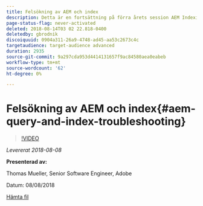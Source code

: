 ```yaml
---
title: Felsökning av AEM och index
description: Detta är en fortsättning på förra årets session AEM Indexing och JCR Query. Det täcker samma ämnen, men med helt nytt innehåll och överlappar inte alls den äldre presentationen. Nya funktioner i AEM 6.4 ingår också.
page-status-flag: never-activated
deleted: 2018-08-14T03 02 22.818-0400
deletedby: gbrodnik
discoiquuid: 0904a311-26a9-4748-ad45-aa53c2673c4c
targetaudience: target-audience advanced
duration: 2935
source-git-commit: 9a297cda953d4414131657f9ac84580aea0eabeb
workflow-type: tm+mt
source-wordcount: '62'
ht-degree: 0%

---
```



# Felsökning av AEM och index{#aem-query-and-index-troubleshooting}

>[!VIDEO](https://video.tv.adobe.com/v/23270/?quality=9)

*Levererat 2018-08-08*

**Presenterad av:**

Thomas Mueller, Senior Software Engineer, Adobe

Datum: 08/08/2018

[Hämta fil](assets/20180808-gems-adobe+cloud+platform-experience+system+of+record-1.pdf)

<!--
[Get back to the Overview](https://helpx.adobe.com/experience-manager/kt/eseminars/gems/aem-index.html)
-->
